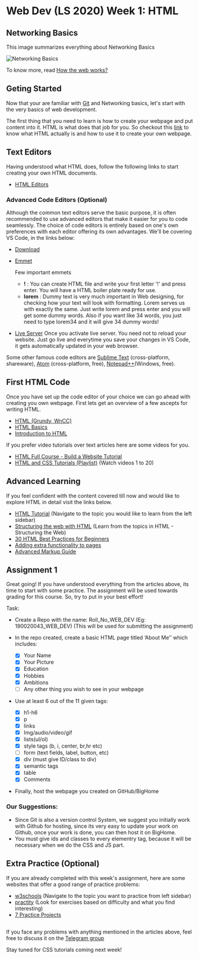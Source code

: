 # Web Dev (LS 2020) Week 1: HTML

## Networking Basics

This image summarizes everything about Networking Basics

![Networking Basics](https://github.com/wncc/learners-space/blob/master/Web%20Development/Week%201/networking.png)

To know more, read [How the web works?](https://developer.mozilla.org/en-US/docs/Learn/Getting_started_with_the_web/How_the_Web_works#Clients_and_servers)

## Geting Started

Now that your are familiar with [Git](https://github.com/wncc/learners-space/blob/master/Web%20Development/Week%201/Git.md) and Networking basics, let's start with the very basics of web development.

The first thing that you need to learn is how to create your webpage and put content into it. HTML is what does that job for you. So checkout this [link](https://www.w3schools.com/html/html_intro.asp) to know what HTML actually is and how to use it to create your own webpage.
 

## Text Editors

Having understood what HTML does, follow the following links to start creating your own HTML documents.
 - [HTML Editors](https://www.w3schools.com/html/html_editors.asp)


### Advanced Code Editors (Optional)

Although the common text editors serve the basic purpose, it is often recommended to use advanced editors that make it easier for you to code seamlessly. The choice of code editors is entirely based on one's own preferences with each editor offering its own advantages. We'll be covering VS Code, in the links below:
 - [Download](https://code.visualstudio.com)
 - [Emmet](https://code.visualstudio.com/docs/editor/emmet)
   
   Few important emmets
    - **!** : You can create HTML file and write your first letter '!' and press enter. You will have a HTML boiler plate ready for use.
    - **lorem** : Dummy text is very much important in Web designing, for checking how your text will look with formatting. Lorem serves us with exactly the same. Just write lorem and press enter and you will get some dummy words. Also if you want like 34 words, you just need to type lorem34 and it will give 34 dummy words!
 - [Live Server](https://marketplace.visualstudio.com/items?itemName=ritwickdey.LiveServer)	Once you activate live server. You need not to reload your website. Just go live and everytime you save your changes in VS Code, it gets automatically updated in your web browser. 
 
Some other famous code editors are [Sublime Text](http://www.sublimetext.com/) (cross-platform, shareware), [Atom](https://atom.io/) (cross-platform, free), [Notepad++](https://notepad-plus-plus.org/)(Windows, free).


## First HTML Code

Once you have set up the code editor of your choice we can go ahead with creating you own webpage. First lets get an overview of a few ascepts for writing HTML.
 - [HTML (Grundy, WnCC)](https://www.wncc-iitb.org/wiki/index.php/HTML)
 - [HTML Basics](https://www.w3schools.com/html/html_basic.asp)
 - [Introduction to HTML](https://developer.mozilla.org/en-US/docs/Learn/HTML/Introduction_to_HTML/Getting_started)
 
 If you prefer video tutorials over text articles here are some videos for you.
  - [HTML Full Course - Build a Website Tutorial](https://www.youtube.com/watch?v=pQN-pnXPaVg)
  - [HTML and CSS Tutorials (Playlist)](https://www.youtube.com/playlist?list=PL0eyrZgxdwhwNC5ppZo_dYGVjerQY3xYU) (Watch videos 1 to 20)
 
## Advanced Learning

If you feel confident with the content covered till now and would like to explore HTML in detail visit the links below.
 - [HTML Tutorial](https://www.w3schools.com/html/default.asp) (Navigate to the topic you would like to learn from the left sidebar)
 - [Structuring the web with HTML](https://developer.mozilla.org/en-US/docs/Learn/HTML) (Learn from the topics in HTML - Structuring the Web)
 - [30 HTML Best Practices for Beginners](https://code.tutsplus.com/tutorials/30-html-best-practices-for-beginners--net-4957)
 - [Adding extra functionality to pages](https://htmldog.com/guides/html/advanced/)
 - [Advanced Markup Guide](https://www.w3.org/MarkUp/Guide/Advanced.html)

 
## Assignment 1

Great going! If you have understood everything from the articles above, its time to start with some practice. The assignment will be used towards grading for this course. So, try to put in your best effort!

Task:
 - Create a Repo with the name: Roll_No_WEB_DEV (Eg: 190020043_WEB_DEV) (This will be used for submitting the assignment)

 - In the repo created, create a basic HTML page titled ‘About Me’’ which includes:
   - [X] Your Name
   - [X] Your Picture
   - [X] Education
   - [X] Hobbies
   - [X] Ambitions
   - [ ] Any other thing you wish to see in your webpage
   
 - Use at least 6 out of the 11 given tags:
   - [X] h1-h6 
   - [X] p
   - [X] links 
   - [X] Img/audio/video/gif
   - [X] lists(ul/ol)
   - [X] style tags (b, i, center, br,hr etc)
   - [ ] form (text fields, label, button, etc)
   - [X] div (must give ID/class to div)
   - [X] semantic tags
   - [X] table
   - [X] Comments
   
 - Finally, host the webpage you created on GitHub/BigHome

### Our Suggestions:
 - Since Git is also a version control System, we suggest you initially work with Github for hosting, since its very easy to update your work on Github, once your  work is done,  you can then host it on BigHome.
 - You must give ids and classes to every elementry tag, because it will be necessary when we do the CSS and JS part.

## Extra Practice (Optional)
If you are already completed with this week's assignment, here are some websites that offer a good range of practice problems:
 - [w3schools](https://www.w3schools.com/html/exercise.asp) (Navigate to the topic you want to practice from left sidebar)
 - [practity](https://practity.com/481-2/) (Look for exercises based on difficulty and what you find interesting)
 - [7 Practice Projects](https://medium.com/@avicndugu/projects-to-practice-html-css-skills-for-beginners-8b9ed67a7dd1)

##
  
If you face any problems with anything mentioned in the articles above, feel free to discuss it on the [Telegram group](https://t.me/joinchat/SOmrORRVjQmyIpCeUd-OYw)

Stay tuned for CSS tutorials coming next week!
